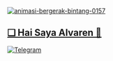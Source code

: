 <a href="https://www.gambaranimasi.org/cat-bintang-280.htm"><img src="https://www.gambaranimasi.org/data/media/280/animasi-bergerak-bintang-0157.gif" border="0" alt="animasi-bergerak-bintang-0157" />

## ❏ Hai Saya Alvaren 🥷

[![Telegram](https://img.shields.io/badge/Telegram-2CA5E0?style=for-the-badge&logo=telegram&logoColor=white)](https://t.me/senaex)
